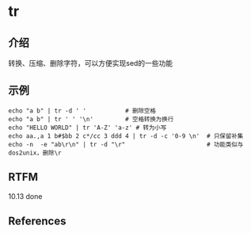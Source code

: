 
# tr

## 介绍

转换、压缩、删除字符，可以方便实现sed的一些功能

## 示例

```text
echo "a b" | tr -d ' '           # 删除空格
echo "a b" | tr ' ' '\n'         # 空格转换为换行
echo "HELLO WORLD" | tr 'A-Z' 'a-z' # 转为小写
echo aa.,a 1 b#$bb 2 c*/cc 3 ddd 4 | tr -d -c '0-9 \n'  # 只保留补集
echo -n  -e "ab\r\n" | tr -d "\r"                       # 功能类似与dos2unix，删除\r
```

## RTFM

10.13 done 

## References

